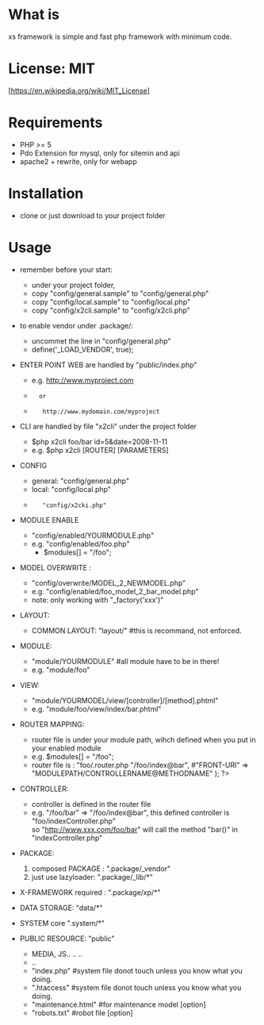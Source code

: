 What is
=======
xs framework is simple and fast php framework with minimum code. 


License: MIT 
=======================
[https://en.wikipedia.org/wiki/MIT_License]


Requirements
============

* PHP >= 5
* Pdo Extension for mysql, only for sitemin and api
* apache2 + rewrite, only for webapp

Installation
============ 
* clone or just download to your project folder

Usage
=====
* remember before your start:
	* under your project folder,
	*	copy "config/general.sample" to "config/general.php"
	*	copy "config/local.sample" to "config/local.php"
	*	copy "config/x2cli.sample" to "config/x2cli.php"
* to enable vendor under .package/:
	* uncommet the line in "config/general.php"
	*	define('_LOAD_VENDOR', true);

* ENTER POINT WEB are handled by "public/index.php"
	*	e.g. http://www.myproject.com
	*		or 
	*		 http://www.mydomain.com/myproject

* CLI are handled by file "x2cli" under the project folder
	* $php x2cli foo/bar id=5\&date=2008-11-11
	* e.g. $php x2cli [ROUTER] [PARAMETERS]

* CONFIG 
	* general: "config/general.php" 
	* local:   "config/local.php"
	*		 "config/x2cki.php"

* MODULE ENABLE
	* "config/enabled/YOURMODULE.php"
	* e.g. "config/enabled/foo.php" 
	    *	$modules[] = "/foo";
		

* MODEL OVERWRITE :
	* "config/overwrite/MODEL_2_NEWMODEL.php"
	* e.g. "config/enabled/foo_model_2_bar_model.php" 
	    <?php
            $overwrites['foo_model']= 'bar_model';
		?>
	* note: only working with "_factory('xxx')"  	

* LAYOUT: 
	* COMMON LAYOUT: "layout/" #this is recommand, not enforced. 

* MODULE: 
	* "module/YOURMODULE"	#all module have to be in there!
	* e.g. "module/foo"

* VIEW: 
	* "module/YOURMODEL/view/[controller]/[method].phtml"
	* e.g. "module/foo/view/index/bar.phtml"

* ROUTER MAPPING:
	* router file is under your module path, wihch defined when you put in your enabled module
	* e.g. $modules[] = "/foo";
	*	router file is : "foo/.router.php
		<?php
			$routers = array(
						"/foo/bar" => "/foo/index@bar",
						#"FRONT-URI" => "MODULEPATH/CONTROLLERNAME@METHODNAME"
					);
		?>

* CONTROLLER:
	*	controller is defined in the router file
	*	e.g. "/foo/bar" => "/foo/index@bar",
			this defined controller is "foo/indexController.php"	
			so "http://www.xxx.com/foo/bar" will call
				the method "bar()" in "indexController.php"

* PACKAGE: 
	1. composed PACKAGE : ".package/_vendor"
	2. just use lazyloader: ".package/_lib/*"

* X-FRAMEWORK required : ".package/xp/*"

* DATA STORAGE: "data/*"

* SYSTEM core ".system/*"

* PUBLIC RESOURCE: "public" 
	*	MEDIA, JS.. .. ..
	*	..
	*	"index.php"	#system file donot touch unless you know what you doing.
	*	".htaccess"	#system file donot touch unless you know what you doing.	
	*	"maintenance.html"	#for maintenance model [option]
	*	"robots.txt"	#robot file [option]
